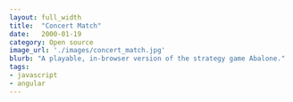 ```yaml
---
layout: full_width
title:  "Concert Match"
date:   2000-01-19
category: Open source
image_url: './images/concert_match.jpg'
blurb: "A playable, in-browser version of the strategy game Abalone."
tags:
- javascript
- angular
---
```


